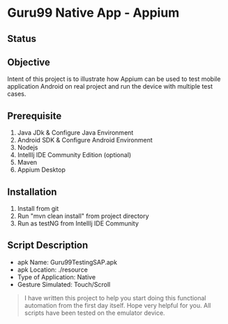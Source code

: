 # Guru99 Native App - Appium

## Status

## Objective
Intent of this project is to illustrate how Appium can be used to test mobile application Android on real project and run the device with multiple test cases.

## Prerequisite
1. Java JDk & Configure Java Environment
2. Android SDK & Configure Android Environment
3. Nodejs
4. IntellIj IDE Community Edition (optional)
5. Maven
6. Appium Desktop

## Installation
1. Install from git
2. Run "mvn clean install" from project directory
3. Run as testNG from IntellIj IDE Community 

## Script Description
 - apk Name: Guru99TestingSAP.apk <br/>
 - apk Location: ./resource <br/>
 - Type of Application: Native <br/>
 - Gesture Simulated: Touch/Scroll 

> I have written this project to help you start doing this functional automation from the first day itself. Hope very helpful for you. All scripts have been tested on the emulator device.


